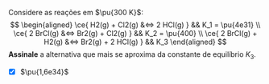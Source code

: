 Considere as reações em $\pu{300 K}$:
$$
\begin{aligned}
    \ce{ H2(g) + Cl2(g) &<=> 2 HCl(g) }      && K_1 = \pu{4e31} \\
    \ce{ 2 BrCl(g) &<=> Br2(g) + Cl2(g) } && K_2 = \pu{400} \\
    \ce{ 2 BrCl(g) + H2(g) &<=> Br2(g) + 2 HCl(g) } && K_3
\end{aligned}
$$
**Assinale** a alternativa que mais se aproxima da constante de equilíbrio $K_3$.

- [x] $\pu{1,6e34}$
